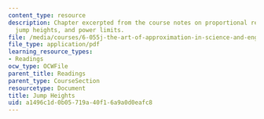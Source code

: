 ```yaml
---
content_type: resource
description: Chapter excerpted from the course notes on proportional reasoning, animal
  jump heights, and power limits.
file: /media/courses/6-055j-the-art-of-approximation-in-science-and-engineering-spring-2008/a1496c1d0b05719a40f16a9a0d0eafc8_feb25b.pdf
file_type: application/pdf
learning_resource_types:
- Readings
ocw_type: OCWFile
parent_title: Readings
parent_type: CourseSection
resourcetype: Document
title: Jump Heights
uid: a1496c1d-0b05-719a-40f1-6a9a0d0eafc8
---
```

